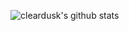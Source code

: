 ![cleardusk's github stats](https://github-readme-stats.vercel.app/api?username=cleardusk&show_icons=true&theme=radical&count_private=true
)
